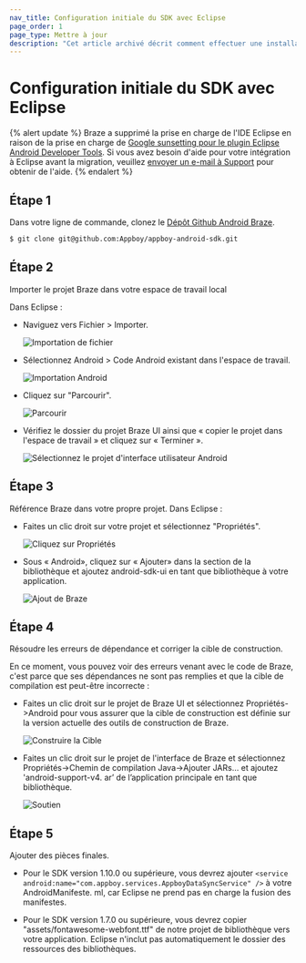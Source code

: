 ```yaml
---
nav_title: Configuration initiale du SDK avec Eclipse
page_order: 1
page_type: Mettre à jour
description: "Cet article archivé décrit comment effectuer une installation initiale du SDK avec Eclipse. Braze a un support obsolète pour l'IDE Eclipse."
---
```


# Configuration initiale du SDK avec Eclipse

{% alert update %}
Braze a supprimé la prise en charge de l'IDE Eclipse en raison de la prise en charge de [Google sunsetting pour le plugin Eclipse Android Developer Tools](http://android-developers.blogspot.com/2015/06/an-update-on-eclipse-android-developer.html). Si vous avez besoin d'aide pour votre intégration à Eclipse avant la migration, veuillez [envoyer un e-mail à Support]({{site.baseurl}}/support_contact/) pour obtenir de l'aide.
{% endalert %}

## Étape 1
Dans votre ligne de commande, clonez le [Dépôt Github Android Braze][03].

```bash
$ git clone git@github.com:Appboy/appboy-android-sdk.git
```

## Étape 2
Importer le projet Braze dans votre espace de travail local

Dans Eclipse :

  - Naviguez vers Fichier > Importer.

    ![Importation de fichier][2]
  - Sélectionnez Android > Code Android existant dans l'espace de travail.

    ![Importation Android][3]
  - Cliquez sur "Parcourir".

    ![Parcourir][4]
  - Vérifiez le dossier du projet Braze UI ainsi que « copier le projet dans l'espace de travail » et cliquez sur « Terminer ».

    ![Sélectionnez le projet d'interface utilisateur Android][5]

## Étape 3
Référence Braze dans votre propre projet. Dans Eclipse :

  - Faites un clic droit sur votre projet et sélectionnez "Propriétés".

    ![Cliquez sur Propriétés][6]
  - Sous « Android», cliquez sur « Ajouter» dans la section de la bibliothèque et ajoutez android-sdk-ui en tant que bibliothèque à votre application.

    ![Ajout de Braze][7]

## Étape 4
Résoudre les erreurs de dépendance et corriger la cible de construction.

En ce moment, vous pouvez voir des erreurs venant avec le code de Braze, c'est parce que ses dépendances ne sont pas remplies et que la cible de compilation est peut-être incorrecte :

   - Faites un clic droit sur le projet de Braze UI et sélectionnez Propriétés->Android pour vous assurer que la cible de construction est définie sur la version actuelle des outils de construction de Braze.

      ![Construire la Cible][8]
   - Faites un clic droit sur le projet de l'interface de Braze et sélectionnez Propriétés->Chemin de compilation Java->Ajouter JARs… et ajoutez 'android-support-v4. ar’ de l’application principale en tant que bibliothèque.

      ![Soutien][9]

## Étape 5

Ajouter des pièces finales.

  - Pour le SDK version 1.10.0 ou supérieure, vous devrez ajouter `<service android:name="com.appboy.services.AppboyDataSyncService" />` à votre AndroidManifeste. ml, car Eclipse ne prend pas en charge la fusion des manifestes.

  - Pour le SDK version 1.7.0 ou supérieure, vous devrez copier "assets/fontawesome-webfont.ttf" de notre projet de bibliothèque vers votre application. Eclipse n'inclut pas automatiquement le dossier des ressources des bibliothèques.

[2]: {{site.baseurl}}/assets/img_archive/file_import.png
[3]: {{site.baseurl}}/assets/img_archive/android_import.png
[4]: {{site.baseurl}}/assets/img_archive/click_browse.png
[5]: {{site.baseurl}}/assets/img_archive/select_project_android.png
[6]: {{site.baseurl}}/assets/img_archive/click_properties.png
[7]: {{site.baseurl}}/assets/img_archive/add_appboy_ui.png
[8]: {{site.baseurl}}/assets/img_archive/build_target.png
[9]: {{site.baseurl}}/assets/img_archive/android_support_v4.png

[03]: https://github.com/appboy/appboy-android-sdk "Appboy Android Github Repository"
